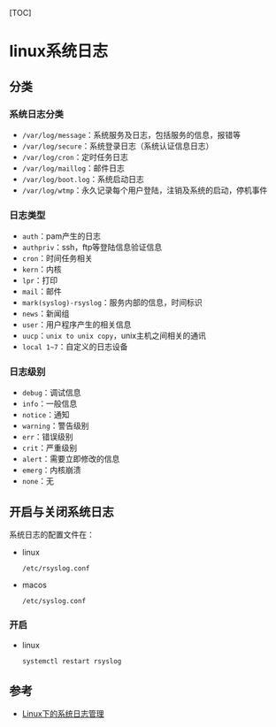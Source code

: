 [TOC]

# linux系统日志



## 分类

### 系统日志分类

- `/var/log/message`：系统服务及日志，包括服务的信息，报错等
- `/var/log/secure`：系统登录日志（系统认证信息日志）
- `/var/log/cron`：定时任务日志
- `/var/log/maillog`：邮件日志
- `/var/log/boot.log`：系统启动日志
- `/var/log/wtmp`：永久记录每个用户登陆，注销及系统的启动，停机事件

### 日志类型

- `auth`：pam产生的日志
- `authpriv`：ssh，ftp等登陆信息验证信息
- `cron`：时间任务相关
- `kern`：内核
- `lpr`：打印
- `mail`：邮件
- `mark(syslog)-rsyslog`：服务内部的信息，时间标识
- `news`：新闻组
- `user`：用户程序产生的相关信息
- `uucp`：`unix to unix copy`，unix主机之间相关的通讯
- `local 1~7`：自定义的日志设备

### 日志级别

- `debug`：调试信息
- `info`：一般信息
- `notice`：通知
- `warning`：警告级别
- `err`：错误级别
- `crit`：严重级别
- `alert`：需要立即修改的信息
- `emerg`：内核崩溃
- `none`：无



## 开启与关闭系统日志

系统日志的配置文件在：

- linux

  `/etc/rsyslog.conf`

- macos

  `/etc/syslog.conf`

### 开启

- linux

  ```sh
  systemctl restart rsyslog
  ```

  

## 参考

- [Linux下的系统日志管理](https://blog.csdn.net/j_1282937574/article/details/81258153)

